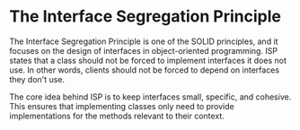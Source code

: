 # The Interface Segregation Principle

The Interface Segregation Principle is one of the SOLID principles, 
and it focuses on the design of interfaces in object-oriented programming. 
ISP states that a class should not be forced to implement interfaces it does 
not use. In other words, clients should not be forced to depend on interfaces 
they don't use.

The core idea behind ISP is to keep interfaces small, specific, and cohesive. 
This ensures that implementing classes only need to provide implementations 
for the methods relevant to their context.
